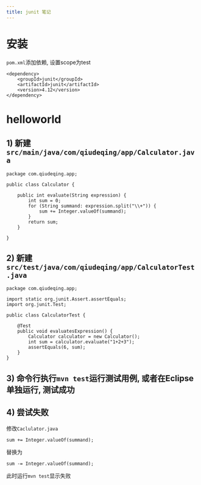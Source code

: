 ```yaml
---
title: junit 笔记
---
```


# 安装

`pom.xml`添加依赖, 设置scope为test

```
<dependency>
    <groupId>junit</groupId>
    <artifactId>junit</artifactId>
    <version>4.12</version>
</dependency>
```

# helloworld

## 1) 新建`src/main/java/com/qiudeqing/app/Calculator.java`

```
package com.qiudeqing.app;

public class Calculator {

    public int evaluate(String expression) {
        int sum = 0;
        for (String summand: expression.split("\\+")) {
            sum += Integer.valueOf(summand);
        }
        return sum;
    }

}
```

## 2) 新建`src/test/java/com/qiudeqing/app/CalculatorTest.java`

```
package com.qiudeqing.app;

import static org.junit.Assert.assertEquals;
import org.junit.Test;

public class CalculatorTest {

    @Test
    public void evaluatesExpression() {
        Calculator calculator = new Calculator();
        int sum = calculator.evaluate("1+2+3");
        assertEquals(6, sum);
    }
}
```

## 3) 命令行执行`mvn test`运行测试用例, 或者在Eclipse单独运行, 测试成功

## 4) 尝试失败

修改`Caclulator.java`

```
sum += Integer.valueOf(summand);
```

替换为

```
sum -= Integer.valueOf(summand);
```

此时运行`mvn test`显示失败
